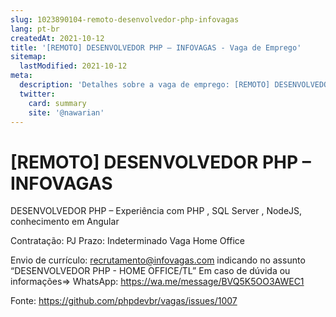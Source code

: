 ```yaml
---
slug: 1023890104-remoto-desenvolvedor-php-infovagas
lang: pt-br
createdAt: 2021-10-12
title: '[REMOTO] DESENVOLVEDOR PHP – INFOVAGAS - Vaga de Emprego'
sitemap:
  lastModified: 2021-10-12
meta:
  description: 'Detalhes sobre a vaga de emprego: [REMOTO] DESENVOLVEDOR PHP – INFOVAGAS'
  twitter:
    card: summary
    site: '@nawarian'
---
```


# [REMOTO] DESENVOLVEDOR PHP – INFOVAGAS

DESENVOLVEDOR PHP – Experiência com PHP , SQL Server , NodeJS, conhecimento em Angular 

Contratação: PJ
Prazo: Indeterminado 
Vaga Home Office

Envio de currículo: recrutamento@infovagas.com indicando no assunto “DESENVOLVEDOR PHP - HOME OFFICE/TL”
Em caso de dúvida ou informações=>  WhatsApp: https://wa.me/message/BVQ5K5OO3AWEC1  


Fonte: https://github.com/phpdevbr/vagas/issues/1007